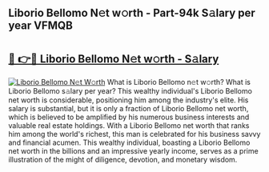 ## Liborio Bellomo N𝚎t w𝚘rth - Part-94k S𝚊lary per year VFMQB

# <h2><a href="http://gc4cyo.nevu.top/?p=Liborio+Bellomo">🔗 👉🔴 Liborio Bellomo N𝚎t w𝚘rth - S𝚊lary</a></h2>

[![Liborio Bellomo N𝚎t W𝚘rth](https://i.imgur.com/Oavwk0R.jpeg)](http://gc4cyo.nevu.top/?p=Liborio+Bellomo)
What is Liborio Bellomo n𝚎t w𝚘rth? What is Liborio Bellomo s𝚊lary per year?
This wealthy individual's Liborio Bellomo net worth is considerable, positioning him among the industry's elite. His salary is substantial, but it is only a fraction of Liborio Bellomo net worth, which is believed to be amplified by his numerous business interests and valuable real estate holdings. With a Liborio Bellomo net worth that ranks him among the world's richest, this man is celebrated for his business savvy and financial acumen. This wealthy individual, boasting a Liborio Bellomo net worth in the billions and an impressive yearly income, serves as a prime illustration of the might of diligence, devotion, and monetary wisdom.
